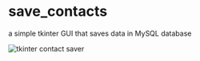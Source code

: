 # save_contacts
a simple tkinter GUI that saves data in MySQL database

![tkinter contact saver](http://s8.picofile.com/file/8343665326/1.png)
